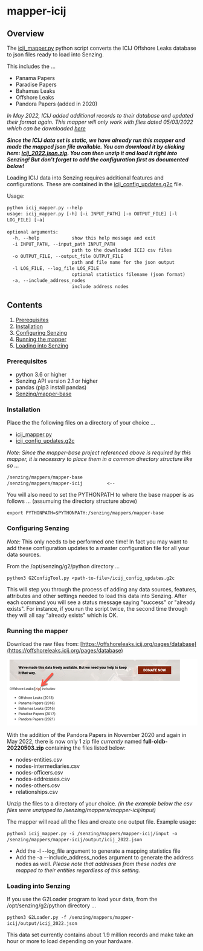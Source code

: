 # mapper-icij

## Overview

The [icij_mapper.py](icij_mapper.py) python script converts the ICIJ Offshore Leaks database to json files ready to load into Senzing. 

This includes the ...
- Panama Papers
- Paradise Papers
- Bahamas Leaks
- Offshore Leaks
- Pandora Papers (added in 2020)

*In May 2022, ICIJ added additional records to their database and updated their format again.   This mapper will only work
with files dated 05/03/2022 which can be downloaded [here](https://offshoreleaks-data.icij.org/offshoreleaks/csv/full-oldb.20220503.zip)*

***Since the ICIJ data set is static, we have already run this mapper and made the mapped json file available.  You can
download it by clicking here:
[icij_2022.json.zip](https://public-read-access.s3.amazonaws.com/mapped-data-sets/icij-offshore-leaks/icij_2022.json.zip).
You can then unzip it and load it right into Senzing!  But don't forget to add the configuration first as documented below!***

Loading ICIJ data into Senzing requires additional features and configurations. These are contained in the
[icij_config_updates.g2c](icij_config_updates.g2c) file.


Usage:

```console
python icij_mapper.py --help
usage: icij_mapper.py [-h] [-i INPUT_PATH] [-o OUTPUT_FILE] [-l LOG_FILE] [-a]

optional arguments:
  -h, --help            show this help message and exit
  -i INPUT_PATH, --input_path INPUT_PATH
                        path to the downloaded ICIJ csv files
  -o OUTPUT_FILE, --output_file OUTPUT_FILE
                        path and file name for the json output
  -l LOG_FILE, --log_file LOG_FILE
                        optional statistics filename (json format)
  -a, --include_address_nodes
                        include address nodes
```

## Contents

1. [Prerequisites](#prerequisites)
2. [Installation](#installation)
3. [Configuring Senzing](#configuring-senzing)
4. [Running the mapper](#running-the-mapper)
5. [Loading into Senzing](#loading-into-senzing)

### Prerequisites

- python 3.6 or higher
- Senzing API version 2.1 or higher
- pandas (pip3 install pandas)
- [Senzing/mapper-base](https://github.com/Senzing/mapper-base)

### Installation

Place the the following files on a directory of your choice ...

- [icij_mapper.py](icij_mapper.py)
- [icij_config_updates.g2c](icij_config_updates.g2c)

*Note: Since the mapper-base project referenced above is required by this mapper, it is necessary to place them in a common directory structure like so ...*

```Console
/senzing/mappers/mapper-base
/senzing/mappers/mapper-icij         <--
```

You will also need to set the PYTHONPATH to where the base mapper is as follows ... (assumuing the directory structure above)

```Console
export PYTHONPATH=$PYTHONPATH:/senzing/mappers/mapper-base
```

### Configuring Senzing

*Note:* This only needs to be performed one time! In fact you may want to add these configuration updates to a master configuration file for all your data sources.

From the /opt/senzing/g2/python directory ...

```console
python3 G2ConfigTool.py <path-to-file>/icij_config_updates.g2c
```

This will step you through the process of adding any data sources, features, attributes and other settings needed to load this data into Senzing.
After each command you will see a status message saying "success" or "already exists".
For instance, if you run the script twice, the second time through they will all say "already exists" which is OK.

### Running the mapper

Download the raw files from: [https://offshoreleaks.icij.org/pages/database](https://offshoreleaks.icij.org/pages/database)

![download page](images/download_page.jpg)

With the addition of the Pandora Papers in November 2020 and again in May 2022, there is now only 1 zip file
 *currently* named **full-oldb-20220503.zip** containing the files listed below:

- nodes-entities.csv
- nodes-intermediaries.csv
- nodes-officers.csv
- nodes-addresses.csv
- nodes-others.csv
- relationships.csv

Unzip the files to a directory of your choice. *(in the example below the csv files were unzipped to /senzing/mappers/mapper-icij/input)*

The mapper will read all the files and create one output file.  Example usage:

```console
python3 icij_mapper.py -i /senzing/mappers/mapper-icij/input -o /senzing/mappers/mapper-icij/output/icij_2022.json
```
- Add the -l --log_file argument to generate a mapping statistics file
- Add the -a --include_address_nodes argument to generate the address nodes as well. *Please note that addresses from these nodes
are mapped to their entities regardless of this setting.*


### Loading into Senzing

If you use the G2Loader program to load your data, from the /opt/senzing/g2/python directory ...

```console
python3 G2Loader.py -f /senzing/mappers/mapper-icij/output/icij_2022.json
```

This data set currently contains about 1.9 million records and make take an hour or more to load depending on your hardware.

